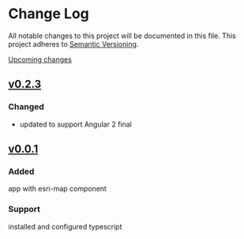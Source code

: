 # Change Log

All notable changes to this project will be documented in this file.
This project adheres to [Semantic Versioning](http://semver.org/).

[Upcoming changes][unreleased]

## [v0.2.3]
### Changed
- updated to support Angular 2 final

## [v0.0.1]

### Added 
app with esri-map component

### Support
installed and configured typescript

[unreleased]: https://github.com/tomwayson/angular2-esri/compare/v0.2.3...HEAD
[v0.2.3]: https://github.com/tomwayson/angular2-esri/commits/v0.2.3
[v0.0.1]: https://github.com/tomwayson/angular2-esri/commits/v0.0.1
